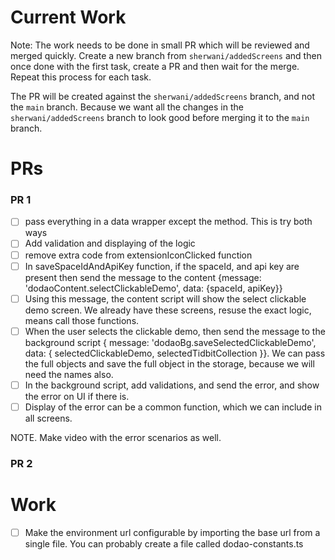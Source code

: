 # Current Work
Note: The work needs to be done in small PR which will be reviewed and merged quickly.  Create a new branch from 
`sherwani/addedScreens` and then once done with the first task, create a PR and then wait for the merge. Repeat this 
process for each task.

The PR will be created against the `sherwani/addedScreens` branch, and not the `main` branch. Because we want all
the changes in the `sherwani/addedScreens` branch to look good before merging it to the `main` branch.

# PRs

### PR 1
- [ ] pass everything in a data wrapper except the method. This is try both ways
- [ ] Add validation and displaying of the logic
- [ ] remove extra code from extensionIconClicked function
- [ ] In saveSpaceIdAndApiKey function, if the spaceId, and api key are present then send the message to the content
{message: 'dodaoContent.selectClickableDemo', data: {spaceId, apiKey}}
- [ ] Using this message, the content script will show the select clickable demo screen. We already have these screens,
resuse the exact logic, means call those functions.
- [ ] When the user selects the clickable demo, then send the message to the background script 
{ message: 'dodaoBg.saveSelectedClickableDemo', data: { selectedClickableDemo, selectedTidbitCollection }}. We can
pass the full objects and save the full object in the storage, because we will need the names also.
- [ ] In the background script, add validations, and send the error, and show the error on UI if there is.
- [ ] Display of the error can be a common function, which we can include in all screens.

NOTE. Make video with the error scenarios as well. 

### PR 2

 
# Work
- [ ] Make the environment url configurable by importing the base url from a single file. You can probably create a 
file called dodao-constants.ts
